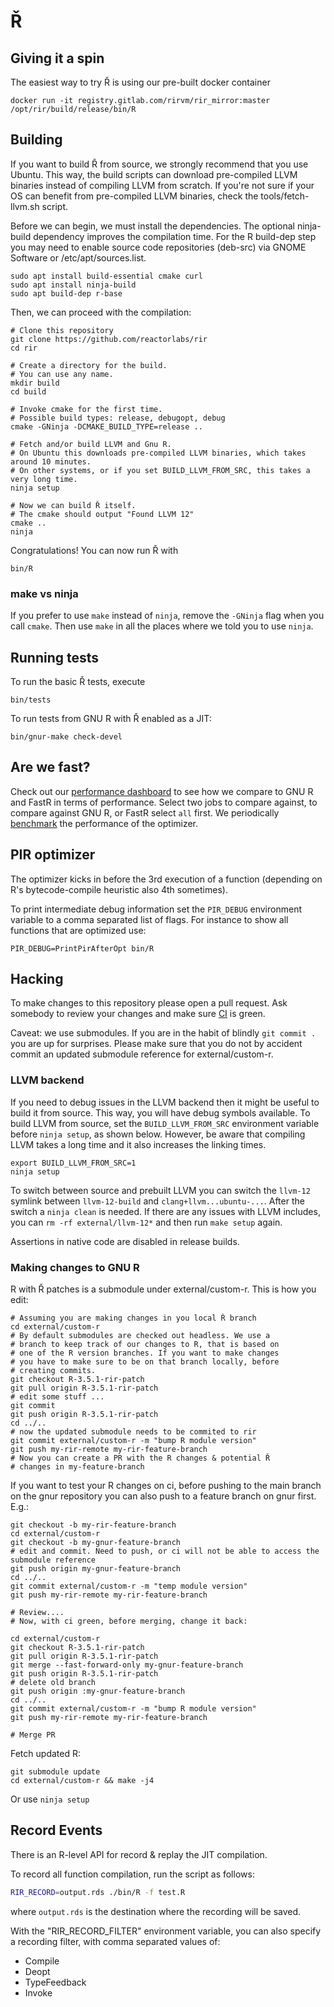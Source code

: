 # Ř 

## Giving it a spin

The easiest way to try Ř is using our pre-built docker container

    docker run -it registry.gitlab.com/rirvm/rir_mirror:master /opt/rir/build/release/bin/R

## Building

If you want to build Ř from source, we strongly recommend that you use Ubuntu.
This way, the build scripts can download pre-compiled LLVM binaries instead of compiling LLVM from scratch.
If you're not sure if your OS can benefit from pre-compiled LLVM binaries, check the tools/fetch-llvm.sh script.

Before we can begin, we must install the dependencies.
The optional ninja-build dependency improves the compilation time.
For the R build-dep step you may need to enable source code repositories (deb-src) via GNOME Software or /etc/apt/sources.list.

    sudo apt install build-essential cmake curl
    sudo apt install ninja-build
    sudo apt build-dep r-base

Then, we can proceed with the compilation:

    # Clone this repository
    git clone https://github.com/reactorlabs/rir
    cd rir

    # Create a directory for the build.
    # You can use any name.
    mkdir build
    cd build

    # Invoke cmake for the first time.
    # Possible build types: release, debugopt, debug
    cmake -GNinja -DCMAKE_BUILD_TYPE=release ..

    # Fetch and/or build LLVM and Gnu R.
    # On Ubuntu this downloads pre-compiled LLVM binaries, which takes around 10 minutes.
    # On other systems, or if you set BUILD_LLVM_FROM_SRC, this takes a very long time.
    ninja setup

    # Now we can build Ř itself.
    # The cmake should output "Found LLVM 12"
    cmake ..
    ninja

Congratulations! You can now run Ř with

    bin/R

### make vs ninja

If you prefer to use `make` instead of `ninja`, remove the `-GNinja` flag when you call `cmake`.
Then use `make` in all the places where we told you to use `ninja`.

## Running tests

To run the basic Ř tests, execute

    bin/tests

To run tests from GNU R with Ř enabled as a JIT:

    bin/gnur-make check-devel

## Are we fast?

Check out our [performance dashboard](https://speed.r-vm.net) to see how we compare to GNU R and FastR in terms of performance.
Select two jobs to compare against, to compare against GNU R, or FastR select `all` first.
We periodically [benchmark](documentation/benchmarking.md) the performance of the optimizer.

## PIR optimizer

The optimizer kicks in before the 3rd execution of a function (depending on R's bytecode-compile heuristic also 4th sometimes).

To print intermediate debug information set the `PIR_DEBUG` environment variable to a comma separated list of flags.
For instance to show all functions that are optimized use:

    PIR_DEBUG=PrintPirAfterOpt bin/R

## Hacking

To make changes to this repository please open a pull request. Ask somebody to
review your changes and make sure [CI](https://gitlab.com/rirvm/rir_mirror/pipelines) is green.

Caveat: we use submodules. If you are in the habit of blindly `git commit .` you are up for surprises.
Please make sure that you do not by accident commit an updated submodule reference for external/custom-r.

### LLVM backend

If you need to debug issues in the LLVM backend then it might be useful to build it from source.
This way, you will have debug symbols available.
To build LLVM from source, set the `BUILD_LLVM_FROM_SRC` environment variable before `ninja setup`, as shown below.
However, be aware that compiling LLVM takes a long time and it also increases the linking times. 

    export BUILD_LLVM_FROM_SRC=1
    ninja setup

To switch between source and prebuilt LLVM you can switch the `llvm-12` symlink between `llvm-12-build` and `clang+llvm...ubuntu-...`.
After the switch a `ninja clean` is needed.
If there are any issues with LLVM includes, you can `rm -rf external/llvm-12*` and then run `make setup` again.

Assertions in native code are disabled in release builds.

### Making changes to GNU R

R with Ř patches is a submodule under external/custom-r. This is how you edit:

    # Assuming you are making changes in you local Ř branch
    cd external/custom-r
    # By default submodules are checked out headless. We use a
    # branch to keep track of our changes to R, that is based on
    # one of the R version branches. If you want to make changes
    # you have to make sure to be on that branch locally, before
    # creating commits.
    git checkout R-3.5.1-rir-patch
    git pull origin R-3.5.1-rir-patch
    # edit some stuff ... 
    git commit
    git push origin R-3.5.1-rir-patch
    cd ../..
    # now the updated submodule needs to be commited to rir 
    git commit external/custom-r -m "bump R module version"
    git push my-rir-remote my-rir-feature-branch
    # Now you can create a PR with the R changes & potential Ř 
    # changes in my-feature-branch

If you want to test your R changes on ci, before pushing to the main branch on the gnur repository you can also push to a feature branch on gnur first. E.g.:

    git checkout -b my-rir-feature-branch
    cd external/custom-r
    git checkout -b my-gnur-feature-branch
    # edit and commit. Need to push, or ci will not be able to access the submodule reference
    git push origin my-gnur-feature-branch
    cd ../..
    git commit external/custom-r -m "temp module version"
    git push my-rir-remote my-rir-feature-branch

    # Review....
    # Now, with ci green, before merging, change it back:

    cd external/custom-r
    git checkout R-3.5.1-rir-patch
    git pull origin R-3.5.1-rir-patch
    git merge --fast-forward-only my-gnur-feature-branch
    git push origin R-3.5.1-rir-patch
    # delete old branch
    git push origin :my-gnur-feature-branch
    cd ../..
    git commit external/custom-r -m "bump R module version"
    git push my-rir-remote my-rir-feature-branch

    # Merge PR

Fetch updated R:

    git submodule update
    cd external/custom-r && make -j4 

Or use `ninja setup`

## Record Events

There is an R-level API for record & replay the JIT compilation.

To record all function compilation, run the script as follows:

```sh
RIR_RECORD=output.rds ./bin/R -f test.R
```

where `output.rds` is the destination where the recording will be saved.

With the "RIR_RECORD_FILTER" environment variable, you can also specify a recording filter, with comma separated values of:
- Compile
- Deopt
- TypeFeedback
- Invoke


